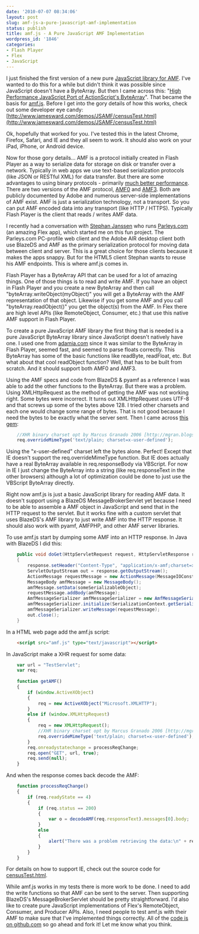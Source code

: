```yaml
---
date: '2010-07-07 08:34:06'
layout: post
slug: amf-js-a-pure-javascript-amf-implementation
status: publish
title: amf.js - A Pure JavaScript AMF Implementation
wordpress_id: '1846'
categories:
- Flash Player
- Flex
- JavaScript
---
```


I just finished the first version of a new pure [JavaScript library for AMF](http://github.com/jamesward/JSAMF).  I've wanted to do this for a while but didn't think it was possible since JavaScript doesn't have a ByteArray.  But then I came across this: "[High Performance JavaScript Port of ActionScript's ByteArray](http://www.adamia.com/blog/high-performance-javascript-port-of-actionscript-byteArray)".  That became the basis for [amf.js](http://github.com/jamesward/JSAMF).  Before I get into the gory details of how this works, check out some developer eye candy:
[http://www.jamesward.com/demos/JSAMF/censusTest.html](http://www.jamesward.com/demos/JSAMF/censusTest.html)

Ok, hopefully that worked for you.  I've tested this in the latest Chrome, Firefox, Safari, and IE and they all seem to work.  It should also work on your iPad, iPhone, or Android device.

Now for those gory details...  AMF is a protocol initially created in Flash Player as a way to serialize data for storage on disk or transfer over a network.  Typically in web apps we use text-based serialization protocols (like JSON or RESTful XML) for data transfer.  But there are some advantages to using binary protocols - primarily [much better performance](http://www.jamesward.com/2009/06/17/blazing-fast-data-transfer-in-flex/).  There are two versions of the AMF protocol, [AMF0](http://download.macromedia.com/pub/labs/amf/amf0_spec_121207.pdf) and [AMF3](http://opensource.adobe.com/wiki/download/attachments/1114283/amf3_spec_05_05_08.pdf).  Both are publicly documented by Adobe and numerous server-side implementations of AMF exist.  AMF is just a serialization technology, not a transport.  So you can put AMF encoded data into any transport (like HTTP / HTTPS).  Typically Flash Player is the client that reads / writes AMF data.

I recently had a conversation with [Stephan Janssen](http://twitter.com/Stephan007) who runs [Parleys.com](http://parleys.com) (an amazing Flex app), which started me on this fun project. The Parleys.com PC-profile web client and the Adobe AIR desktop client both use BlazeDS and AMF as the primary serialization protocol for moving data between client and server.  This is a great choice for those clients because it makes the apps snappy.  But for the HTML5 client Stephan wants to reuse his AMF endpoints.  This is where amf.js comes in.

Flash Player has a ByteArray API that can be used for a lot of amazing things.  One of those things is to read and write AMF.  If you have an object in Flash Player and you create a new ByteArray and then call "byteArray.writeObject(myObject)" you will get a ByteArray with the AMF representation of that object.  Likewise if you get some AMF and you call "byteArray.readObject()" you get the object(s) from the AMF.  In Flex there are high level APIs (like RemoteObject, Consumer, etc.) that use this native AMF support in Flash Player.

To create a pure JavaScript AMF library the first thing that is needed is a pure JavaScript ByteArray library since JavaScript doesn't natively have one.  I used one from [adamia.com](http://www.adamia.com/blog/high-performance-javascript-port-of-actionscript-byteArray) since it was similar to the ByteArray in Flash Player, seemed fast, and seemed to parse floats correctly.  This ByteArray has some of the basic functions like readByte, readFloat, etc.  But what about that cool readObject function?  Well, that has to be built from scratch.  And it should support both AMF0 and AMF3.

Using the AMF specs and code from BlazeDS & pyamf as a reference I was able to add the other functions to the ByteArray.  But there was a problem.  Using XMLHttpRequest as the method of getting the AMF was not working right.  Some bytes were incorrect.  It turns out XMLHttpRequest uses UTF-8 and that screws up some of the bytes above 128.  I tried other charsets and each one would change some range of bytes.  That is not good because I need the bytes to be exactly what the server sent.  Then I came across [this gem](http://web.archive.org/web/20061114143134/http://mgran.blogspot.com/2006/08/downloading-binary-streams-with.html):

```javascript
    //XHR binary charset opt by Marcus Granado 2006 [http://mgran.blogspot.com]
    req.overrideMimeType('text/plain; charset=x-user-defined');
```

Using the "x-user-defined" charset left the bytes alone.  Perfect!  Except that IE doesn't support the req.overrideMimeType function.  But IE does actually have a real ByteArray available in req.responseBody via VBScript.  For now in IE I just change the ByteArray into a string (like req.responseText in the other browsers) although a lot of optimization could be done to just use the VBScript ByteArray directly.

Right now amf.js is just a basic JavaScript library for reading AMF data.  It doesn't support using a BlazeDS MessageBrokerServlet yet because I need to be able to assemble a AMF object in JavaScript and send that in the HTTP request to the servlet.  But it works fine with a custom servlet that uses BlazeDS's AMF library to just write AMF into the HTTP response.  It should also work with pyamf, AMFPHP, and other AMF server libraries.

To use amf.js start by dumping some AMF into an HTTP response.  In Java with BlazeDS I did this:

```java
    public void doGet(HttpServletRequest request, HttpServletResponse response) throws ServletException, IOException
    {
        response.setHeader("Content-Type", "application/x-amf;charset=x-user-defined");
        ServletOutputStream out = response.getOutputStream();
        ActionMessage requestMessage = new ActionMessage(MessageIOConstants.AMF3);
        MessageBody amfMessage = new MessageBody();
        amfMessage.setData(someSerializableObject);
        requestMessage.addBody(amfMessage);
        AmfMessageSerializer amfMessageSerializer = new AmfMessageSerializer();
        amfMessageSerializer.initialize(SerializationContext.getSerializationContext(), out, new AmfTrace());
        amfMessageSerializer.writeMessage(requestMessage);
        out.close();
    }
```

In a HTML web page add the amf.js script:

```html
    <script src="amf.js" type="text/javascript"></script>
```

In JavaScript make a XHR request for some data:

```javascript
    var url = "TestServlet";
    var req;
    
    function getAMF()
    {
        if (window.ActiveXObject)
        {
            req = new ActiveXObject("Microsoft.XMLHTTP");
        }
        else if (window.XMLHttpRequest)
        {
            req = new XMLHttpRequest();
            //XHR binary charset opt by Marcus Granado 2006 [http://mgran.blogspot.com]
            req.overrideMimeType('text/plain; charset=x-user-defined');
        }
        req.onreadystatechange = processReqChange;
        req.open("GET", url, true);
        req.send(null);
    }
```

And when the response comes back decode the AMF:

```javascript
    function processReqChange()
    {
        if (req.readyState == 4)
        {
            if (req.status == 200)
            {
                var o = decodeAMF(req.responseText).messages[0].body;
            }
            else
            {
                alert("There was a problem retrieving the data:\n" + req.statusText);
            }
        }
    }
```

For details on how to support IE, check out the source code for [censusTest.html](http://www.jamesward.com/demos/JSAMF/censusTest.html).

While amf.js works in my tests there is more work to be done.  I need to add the write functions so that AMF can be sent to the server.  Then supporting BlazeDS's MessageBrokerServlet should be pretty straightforward.  I'd also like to create pure JavaScript implementations of Flex's RemoteObject, Consumer, and Producer APIs.  Also, I need people to test amf.js with their AMF to make sure that I've implemented things correctly.  All of the [code is on github.com](http://github.com/jamesward/JSAMF) so go ahead and fork it!  Let me know what you think.
